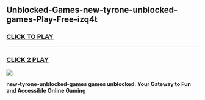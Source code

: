 
## Unblocked-Games-new-tyrone-unblocked-games-Play-Free-izq4t
<h3>
<a href="https://premium76.site?title=new-tyrone-unblocked-games&ref=18A1">CLICK TO PLAY</a></h3>
<hr>

<h3>
<a href="https://premium76.site?title=new-tyrone-unblocked-games&ref=18A1">CLICK 2 PLAY</a>
  
</h3>

<a href="https://premium76.site?title=new-tyrone-unblocked-games&ref=18A1"><img src="https://clearcache.store/games.png"></a>


**new-tyrone-unblocked-games games unblocked: Your Gateway to Fun and Accessible Online Gaming**
